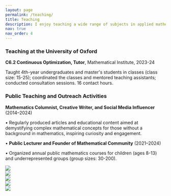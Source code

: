 ```yaml
---
layout: page
permalink: /teaching/
title: Teaching
description: I enjoy teaching a wide range of subjects in applied mathematics and am passionate about explaining mathematical concepts in clear and accessible language to people without a mathematical background, especially young audiences.
nav: true
nav_order: 4
---
```


### Teaching at the University of Oxford

**C6.2 Continuous Optimization, Tutor**, Mathematical Institute, 2023-24

Taught 4th-year undergraduates and master's students in classes (class size: 15-25); coordinated the classes and mentored teaching assistants; conducted consultation sessions. 16 contact hours.


### Public Teaching and Outreach Activities

**Mathematics Columnist, Creative Writer, and Social Media Influencer** (2014–2024)

•	Regularly produced articles and educational content aimed at demystifying complex mathematical concepts for those without a background in mathematics, inspiring curiosity and engagement.

•
**Public Lecturer and Founder of Mathematical Community** (2021–2024)

•	Organized annual public mathematics courses for children (ages 8-13) and underrepresented groups (group sizes: 30-200).


<div class="t-grid-wrap">
    <div class="t-grid-item tgi1"><img class="t-grid-item-img" src="/assets/img/teaching/t1.jpg" /></div>
    <div class="t-grid-item tgi2"><img class="t-grid-item-img"  src="/assets/img/teaching/t2.jpg" /></div>
    <div class="t-grid-item tgi3"><img class="t-grid-item-img"  src="/assets/img/teaching/t3.jpg" /></div>
    <div class="t-grid-item tgi4"><img  class="t-grid-item-img" src="/assets/img/teaching/t4.jpg" /></div>
    <div class="t-grid-item tgi5"><img class="t-grid-item-img"  src="/assets/img/teaching/t5.jpg" /></div>
</div>



